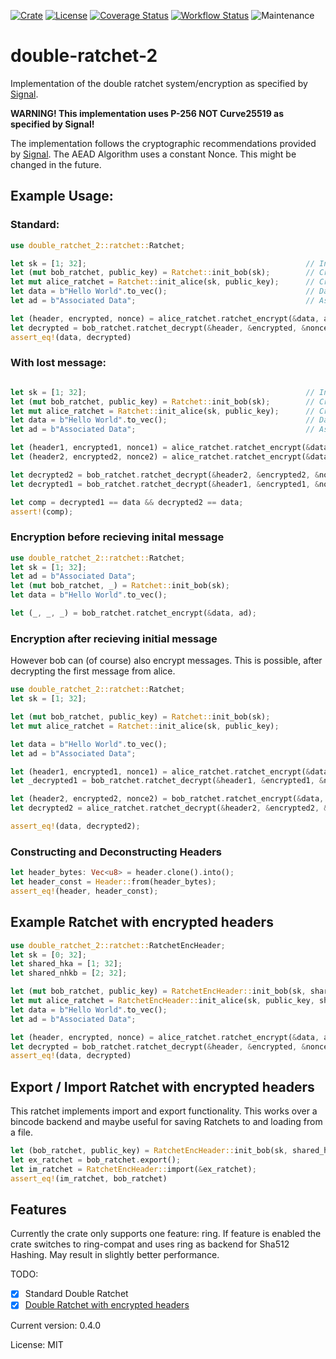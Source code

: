 [![Crate](https://img.shields.io/crates/v/double-ratchet-2)](https://crates.io/crates/double-ratchet-2)
[![License](https://img.shields.io/github/license/Dione-Software/double-ratchet-2)](https://github.com/Dione-Software/double-ratchet-2/blob/main/LICENSE)
[![Coverage Status](https://coveralls.io/repos/github/Dione-Software/double-ratchet-2/badge.svg?branch=main)](https://coveralls.io/github/Dione-Software/double-ratchet-2?branch=main)
[![Workflow Status](https://github.com/Dione-Software/double-ratchet-2/actions/workflows/rust.yml/badge.svg)](https://github.com/Dione-Software/double-ratchet-2/actions/workflows/rust.yml)
![Maintenance](https://img.shields.io/badge/maintenance-activly--developed-brightgreen.svg)

# double-ratchet-2

Implementation of the double ratchet system/encryption as specified by [Signal][1].

**WARNING! This implementation uses P-256 NOT Curve25519 as specified by Signal!**

The implementation follows the cryptographic recommendations provided by [Signal][2].
The AEAD Algorithm uses a constant Nonce. This might be changed in the future.

## Example Usage:

### Standard:
```rust
use double_ratchet_2::ratchet::Ratchet;

let sk = [1; 32];                                                 // Initial Key created by a symmetric key agreement protocol
let (mut bob_ratchet, public_key) = Ratchet::init_bob(sk);        // Creating Bobs Ratchet (returns Bobs PublicKey)
let mut alice_ratchet = Ratchet::init_alice(sk, public_key);      // Creating Alice Ratchet with Bobs PublicKey
let data = b"Hello World".to_vec();                               // Data to be encrypted
let ad = b"Associated Data";                                      // Associated Data

let (header, encrypted, nonce) = alice_ratchet.ratchet_encrypt(&data, ad);   // Encrypting message with Alice Ratchet (Alice always needs to send the first message)
let decrypted = bob_ratchet.ratchet_decrypt(&header, &encrypted, &nonce, ad); // Decrypt message with Bobs Ratchet
assert_eq!(data, decrypted)
```

### With lost message:
```rust

let sk = [1; 32];                                                 // Initial Key created by a symmetric key agreement protocol
let (mut bob_ratchet, public_key) = Ratchet::init_bob(sk);        // Creating Bobs Ratchet (returns Bobs PublicKey)
let mut alice_ratchet = Ratchet::init_alice(sk, public_key);      // Creating Alice Ratchet with Bobs PublicKey
let data = b"Hello World".to_vec();                               // Data to be encrypted
let ad = b"Associated Data";                                      // Associated Data

let (header1, encrypted1, nonce1) = alice_ratchet.ratchet_encrypt(&data, ad); // Lost message
let (header2, encrypted2, nonce2) = alice_ratchet.ratchet_encrypt(&data, ad); // Successful message

let decrypted2 = bob_ratchet.ratchet_decrypt(&header2, &encrypted2, &nonce2, ad); // Decrypting second message first
let decrypted1 = bob_ratchet.ratchet_decrypt(&header1, &encrypted1, &nonce1, ad); // Decrypting latter message

let comp = decrypted1 == data && decrypted2 == data;
assert!(comp);
```

### Encryption before recieving inital message

```rust
use double_ratchet_2::ratchet::Ratchet;
let sk = [1; 32];
let ad = b"Associated Data";
let (mut bob_ratchet, _) = Ratchet::init_bob(sk);
let data = b"Hello World".to_vec();

let (_, _, _) = bob_ratchet.ratchet_encrypt(&data, ad);
```

### Encryption after recieving initial message
However bob can (of course) also encrypt messages. This is possible, after decrypting the first message from alice.

```rust
use double_ratchet_2::ratchet::Ratchet;
let sk = [1; 32];

let (mut bob_ratchet, public_key) = Ratchet::init_bob(sk);
let mut alice_ratchet = Ratchet::init_alice(sk, public_key);

let data = b"Hello World".to_vec();
let ad = b"Associated Data";

let (header1, encrypted1, nonce1) = alice_ratchet.ratchet_encrypt(&data, ad);
let _decrypted1 = bob_ratchet.ratchet_decrypt(&header1, &encrypted1, &nonce1, ad);

let (header2, encrypted2, nonce2) = bob_ratchet.ratchet_encrypt(&data, ad);
let decrypted2 = alice_ratchet.ratchet_decrypt(&header2, &encrypted2, &nonce2, ad);

assert_eq!(data, decrypted2);
```
### Constructing and Deconstructing Headers

```rust
let header_bytes: Vec<u8> = header.clone().into();
let header_const = Header::from(header_bytes);
assert_eq!(header, header_const);
```

## Example Ratchet with encrypted headers

```rust
use double_ratchet_2::ratchet::RatchetEncHeader;
let sk = [0; 32];
let shared_hka = [1; 32];
let shared_nhkb = [2; 32];

let (mut bob_ratchet, public_key) = RatchetEncHeader::init_bob(sk, shared_hka, shared_nhkb);
let mut alice_ratchet = RatchetEncHeader::init_alice(sk, public_key, shared_hka, shared_nhkb);
let data = b"Hello World".to_vec();
let ad = b"Associated Data";

let (header, encrypted, nonce) = alice_ratchet.ratchet_encrypt(&data, ad);
let decrypted = bob_ratchet.ratchet_decrypt(&header, &encrypted, &nonce, ad);
assert_eq!(data, decrypted)
```

## Export / Import Ratchet with encrypted headers
This ratchet implements import and export functionality. This works over a bincode backend and
maybe useful for saving Ratchets to and loading from a file.
```rust
let (bob_ratchet, public_key) = RatchetEncHeader::init_bob(sk, shared_hka, shared_nhkb);
let ex_ratchet = bob_ratchet.export();
let im_ratchet = RatchetEncHeader::import(&ex_ratchet);
assert_eq!(im_ratchet, bob_ratchet)
```

## Features

Currently the crate only supports one feature: ring. If feature is enabled the crate switches
to ring-compat and uses ring as backend for Sha512 Hashing. May result in slightly better performance.


TODO:
- [x] Standard Double Ratchet
- [x] [Double Ratchet with encrypted headers][3]

[1]: https://signal.org/docs/specifications/doubleratchet/
[2]: https://signal.org/docs/specifications/doubleratchet/#recommended-cryptographic-algorithms
[3]: https://signal.org/docs/specifications/doubleratchet/#double-ratchet-with-header-encryption

Current version: 0.4.0

License: MIT
